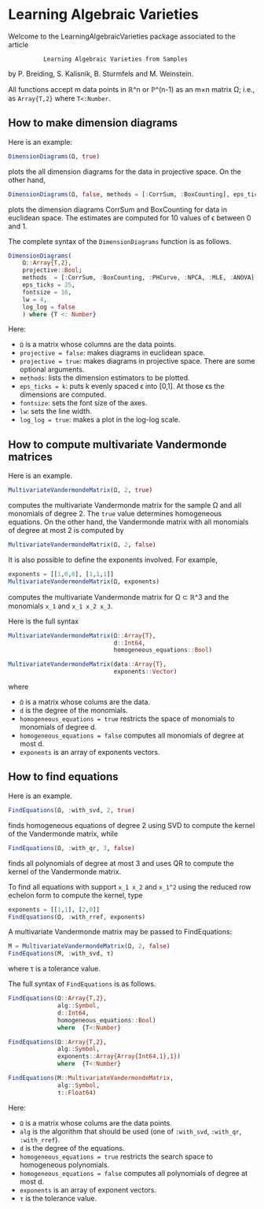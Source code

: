 # Learning Algebraic Varieties
Welcome to the LearningAlgebraicVarieties package associated to the article

              Learning Algebraic Varieties from Samples

by P. Breiding, S. Kalisnik, B. Sturmfels and M. Weinstein.

All functions accept m data points in ℝ^n or ℙ^(n-1) as an m×n matrix Ω; i.e., as `Array{T,2}` where `T<:Number`.

## How to make dimension diagrams
Here is an example:
```julia
DimensionDiagrams(Ω, true)
```
plots the all dimension diagrams for the data in projective space. On the other hand,
```julia
DimensionDiagrams(Ω, false, methods = [:CorrSum, :BoxCounting], eps_ticks = 10)
```
plots the dimension diagrams CorrSum and BoxCounting for data in euclidean space. The estimates are computed for 10 values of ϵ between 0 and 1.

The complete syntax of the ``DimensionDiagrams`` function is as follows.
```julia
DimensionDiagrams(
    Ω::Array{T,2},
    projective::Bool;
    methods  = [:CorrSum, :BoxCounting, :PHCurve, :NPCA, :MLE, :ANOVA],
    eps_ticks = 25,
    fontsize = 16,
    lw = 4,
    log_log = false
    ) where {T <: Number}
```
Here:
* `Ω` is a matrix whose columns are the data points.
* `projective = false`: makes diagrams in euclidean space.
* `projective = true`: makes diagrams in projective space.
There are some optional arguments.
* `methods`: lists the dimension estimators to be plotted.
* `eps_ticks = k`: puts k evenly spaced ϵ into [0,1]. At those ϵs the dimensions are computed.
* `fontsize`: sets the font size of the axes.
* `lw`: sets the line width.
* `log_log = true`: makes a plot in the log-log scale.


## How to compute multivariate Vandermonde matrices
Here is an example.
```julia
MultivariateVandermondeMatrix(Ω, 2, true)
```
computes the multivariate Vandermonde matrix for the sample Ω and all monomials of degree  2. The `true` value determines homogeneous equations. On the other hand, the Vandermonde matrix with all monomials of degree at most 2 is computed by
```julia
MultivariateVandermondeMatrix(Ω, 2, false)
```
It is also possible to define the exponents involved. For example,
```julia
exponents = [[1,0,0], [1,1,1]]
MultivariateVandermondeMatrix(Ω, exponents)
```
computes the multivariate Vandermonde matrix for Ω ⊂ ℝ^3 and the monomials `x_1` and `x_1 x_2 x_3`.

Here is the full syntax
```julia
MultivariateVandermondeMatrix(Ω::Array{T},
                              d::Int64,
                              homogeneous_equations::Bool)

MultivariateVandermondeMatrix(data::Array{T},
                              exponents::Vector)
```
where
* `Ω` is a matrix whose colums are the data.
* `d` is the degree of the monomials.
* `homogeneous_equations = true` restricts the space of monomials to monomials of degree d.
* `homogeneous_equations = false` computes all monomials of degree at most d.
* `exponents` is an array of exponents vectors.

## How to find equations
Here is an example.
```julia
FindEquations(Ω, :with_svd, 2, true)
```
finds homogeneous equations of degree 2 using SVD to compute the kernel of the Vandermonde matrix, while
```julia
FindEquations(Ω, :with_qr, 3, false)
```
finds all polynomials of degree at most 3 and uses QR to compute the kernel of the Vandermonde matrix.

To find all equations with support `x_1 x_2` and `x_1^2` using the reduced row echelon form to compute the kernel, type
```julia
exponents = [[1,1], [2,0]]
FindEquations(Ω, :with_rref, exponents)
```

A multivariate Vandermonde matrix  may be passed to FindEquations:
```julia
M = MultivariateVandermondeMatrix(Ω, 2, false)
FindEquations(M, :with_svd, τ)
```
where τ is a tolerance value.


The full syntax of ``FindEquations`` is as follows.
```julia
FindEquations(Ω::Array{T,2},
              alg::Symbol,
              d::Int64,
              homogeneous_equations::Bool)
              where  {T<:Number}

FindEquations(Ω::Array{T,2},
              alg::Symbol,
              exponents::Array{Array{Int64,1},1})
              where  {T<:Number}

FindEquations(M::MultivariateVandermondeMatrix,
              alg::Symbol,
              τ::Float64)
```
Here:
* `Ω` is a matrix whose colums are the data points.
* `alg` is the algorithm that should be used (one of `:with_svd`, `:with_qr`, `:with_rref`).
* `d` is the degree of the equations.
* `homogeneous_equations = true` restricts the search space to homogeneous polynomials.
* `homogeneous_equations = false` computes all polynomials of degree at most d.
* `exponents` is an array of exponent vectors.
* `τ` is the tolerance value.
